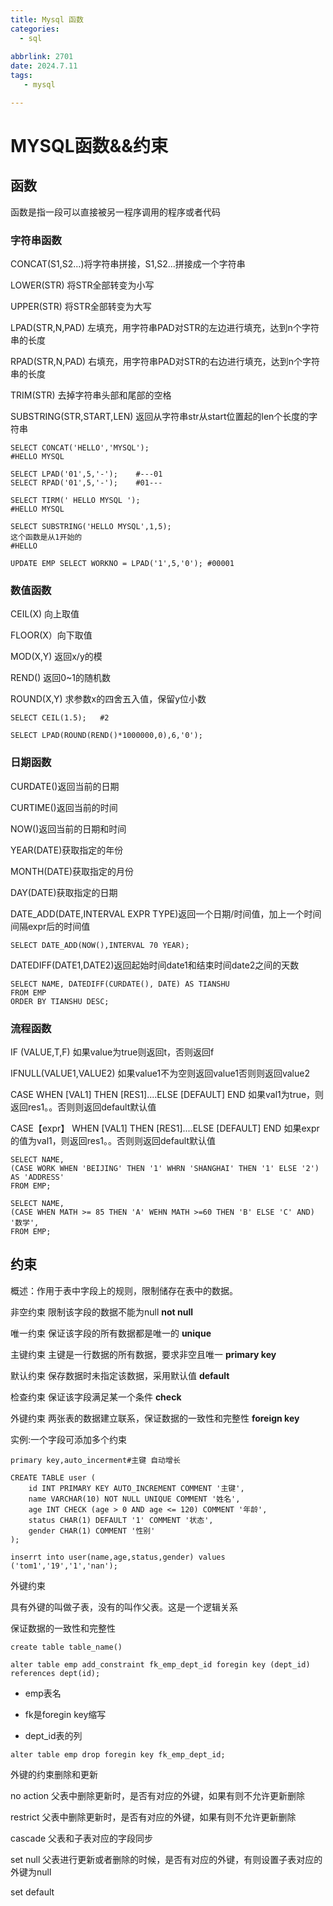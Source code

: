 ```yaml
---
title: Mysql 函数
categories:
  - sql
  
abbrlink: 2701
date: 2024.7.11
tags: 
   - mysql 

---
```


# MYSQL函数&&约束

## 函数

函数是指一段可以直接被另一程序调用的程序或者代码

### 字符串函数

CONCAT(S1,S2...)将字符串拼接，S1,S2...拼接成一个字符串

LOWER(STR) 	将STR全部转变为小写

UPPER(STR)	将STR全部转变为大写

LPAD(STR,N,PAD)	左填充，用字符串PAD对STR的左边进行填充，达到n个字符串的长度

RPAD(STR,N,PAD)	右填充，用字符串PAD对STR的右边进行填充，达到n个字符串的长度

TRIM(STR)	去掉字符串头部和尾部的空格

SUBSTRING(STR,START,LEN)	返回从字符串str从start位置起的len个长度的字符串

```mysql
SELECT CONCAT('HELLO','MYSQL');
#HELLO MYSQL
```

```mysql
SELECT LPAD('01',5,'-');	#---01
SELECT RPAD('01',5,'-');	#01---
```

```mysql
SELECT TIRM(' HELLO MYSQL ');
#HELLO MYSQL
```

```mysql
SELECT SUBSTRING('HELLO MYSQL',1,5);
这个函数是从1开始的
#HELLO
```

```
UPDATE EMP SELECT WORKNO = LPAD('1',5,'0');	#00001
```



### 数值函数

CEIL(X) 	向上取值

FLOOR(X）向下取值

MOD(X,Y)	返回x/y的模

REND()	返回0~1的随机数

ROUND(X,Y)	求参数x的四舍五入值，保留y位小数

```
SELECT CEIL(1.5);	#2
```

```
SELECT LPAD(ROUND(REND()*1000000,0),6,'0');
```



### 日期函数

CURDATE()返回当前的日期

CURTIME()返回当前的时间

NOW()返回当前的日期和时间

YEAR(DATE)获取指定的年份

MONTH(DATE)获取指定的月份

DAY(DATE)获取指定的日期

DATE_ADD(DATE,INTERVAL EXPR TYPE)返回一个日期/时间值，加上一个时间间隔expr后的时间值

```
SELECT DATE_ADD(NOW(),INTERVAL 70 YEAR);
```

DATEDIFF(DATE1,DATE2)返回起始时间date1和结束时间date2之间的天数

```mysql
SELECT NAME, DATEDIFF(CURDATE(), DATE) AS TIANSHU
FROM EMP
ORDER BY TIANSHU DESC;

```



### 流程函数

IF (VALUE,T,F)	如果value为true则返回t，否则返回f

IFNULL(VALUE1,VALUE2)	如果value1不为空则返回value1否则则返回value2

CASE WHEN [VAL1] THEN [RES1]....ELSE [DEFAULT] END 	如果val1为true，则返回res1。。否则则返回default默认值

CASE【expr】 WHEN [VAL1] THEN [RES1]....ELSE [DEFAULT] END 	如果expr的值为val1，则返回res1。。否则则返回default默认值

```mysql
SELECT NAME,
(CASE WORK WHEN 'BEIJING' THEN '1' WHRN 'SHANGHAI' THEN '1' ELSE '2') AS 'ADDRESS'
FROM EMP;
```

```mysql
SELECT NAME,
(CASE WHEN MATH >= 85 THEN 'A' WEHN MATH >=60 THEN 'B' ELSE 'C' AND) '数学',
FROM EMP;
```

## 约束

概述：作用于表中字段上的规则，限制储存在表中的数据。

非空约束 	限制该字段的数据不能为null   	**not null**

唯一约束 	保证该字段的所有数据都是唯一的 	**unique**

主键约束 	主键是一行数据的所有数据，要求非空且唯一 	**primary key**

默认约束 	保存数据时未指定该数据，采用默认值 	**default**

检查约束 	保证该字段满足某一个条件 	**check**

外键约束	 两张表的数据建立联系，保证数据的一致性和完整性	 **foreign key**

实例:一个字段可添加多个约束

```
primary key,auto_incerment#主键 自动增长
```

```mysql
CREATE TABLE user (
    id INT PRIMARY KEY AUTO_INCREMENT COMMENT '主键',
    name VARCHAR(10) NOT NULL UNIQUE COMMENT '姓名',
    age INT CHECK (age > 0 AND age <= 120) COMMENT '年龄',
    status CHAR(1) DEFAULT '1' COMMENT '状态',
    gender CHAR(1) COMMENT '性别'
);

```

```mysql
inserrt into user(name,age,status,gender) values ('tom1','19','1','nan');
```

外键约束

具有外键的叫做子表，没有的叫作父表。这是一个逻辑关系

保证数据的一致性和完整性

```
create table table_name()
```

```
alter table emp add_constraint fk_emp_dept_id foregin key (dept_id) references dept(id);
```

- emp表名

- fk是foregin key缩写

- dept_id表的列

```
alter table emp drop foregin key fk_emp_dept_id;
```

外键的约束删除和更新

no action	父表中删除更新时，是否有对应的外键，如果有则不允许更新删除

restrict	父表中删除更新时，是否有对应的外键，如果有则不允许更新删除

cascade	父表和子表对应的字段同步

set null	父表进行更新或者删除的时候，是否有对应的外键，有则设置子表对应的外键为null

set default	
